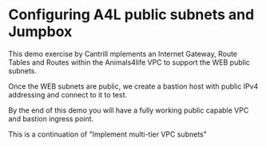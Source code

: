# Configuring A4L public subnets and Jumpbox

This demo exercise by Cantrill mplements an Internet Gateway, Route Tables and Routes within the Animals4life VPC to support the WEB public subnets.

Once the WEB subnets are public, we create a bastion host with public IPv4 addressing and connect to it to test.

By the end of this demo you will have a fully working public capable VPC and bastion ingress point.

This is a continuation of "Implement multi-tier VPC subnets"